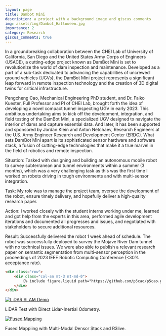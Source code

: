 ```yaml
---
layout: page
title: Dambot Mini
description: a project with a background image and giscus comments
img: assets/img/Dambot_Halloween.jpg
importance: 2
category: Research
giscus_comments: true
---
```


In a groundbreaking collaboration between the CHEI Lab of University of California, San Diego and the United States Army Corps of Engineers (USACE), a cutting-edge project known as DamBot Mini is set to revolutionize the world of dam inspection and maintenance. Developed as a part of a sub-task dedicated to advancing the capabilities of uncrewed ground vehicles (UGVs), the DamBot Mini project represents a significant leap forward in remote inspection technology and the creation of 3D digital twins for critical infrastructure.

Pengcheng Cao, Mechanical Engineering PhD student, and Dr. Falko Kuester, Full Professor and PI of CHEI Lab, brought forth the idea of developing a novel compact tunnel inspecting UGV in early 2023. This ambitious undertaking aims to kick off the development, integration, and field testing of the DamBot Mini, a specialized UGV designed to navigate the interior of dams and capture essential data. And later, it has been supported and sponsored by Jordan Klein and Anton Netchaev, Research Engineers at the U.S. Army Engineer Research and Development Center (ERDC). What sets DamBot Mini apart is its sophisticated sensor hardware and software stack, a fusion of cutting-edge technologies that make it a true marvel in the field of robotics and remote inspection.

Situation: Tasked with designing and building an autonomous mobile robot to survey subterranean and tunnel environments within a summer (3 months), which was a very challenging task as this was the first time I worked on robots driving in tough environments and with multi-sensor integration.

Task: My role was to manage the project team, oversee the development of the robot, ensure timely delivery, and hopefully deliver a high-quality research paper.

Action: I worked closely with the student interns working under me, learned and got help from the experts in this area, performed agile development iterations and documented all progresses and issues, and negotiated with stakeholders to secure additional resources.

Result: Successfully delivered the robot 1 week ahead of schedule. The robot was successfully deployed to survey the Mojave River Dam tunnel with no technical issues. We were also able to publish a relevant research paper on semantic segmentation from multi-sensor perception in the proceedings of 2023 IEEE Robotic Computing Conference (<30% acceptance rate).


```html
<div class="row">
    <div class="col-sm mt-3 mt-md-0">
        {% include figure.liquid path="https://github.com/p5cao/p5cao.github.io/blob/master/assets/img/exp_setup.png" title="Dambot Mini Setup" class="img-fluid rounded z-depth-1" %}
    </div>
</div>
```

[![LiDAR SLAM Demo](https://img.youtube.com/vi/nzN0d7lsuig/0.jpg)](https://www.youtube.com/watch?v=nzN0d7lsuig "Direct-LIO Experiment")

<div class="caption">
    LiDAR Test with Direct Lidar-Inertial Odometry.
</div>


[![Fused Mapping](https://img.youtube.com/vi/4DpNuhWKShw/0.jpg)](https://www.youtube.com/watch?v=4DpNuhWKShw "Fused Mapping Demo")

<div class="caption">
    Fused Mappiing with Multi-Modal Densor Stack and R3live.
</div>